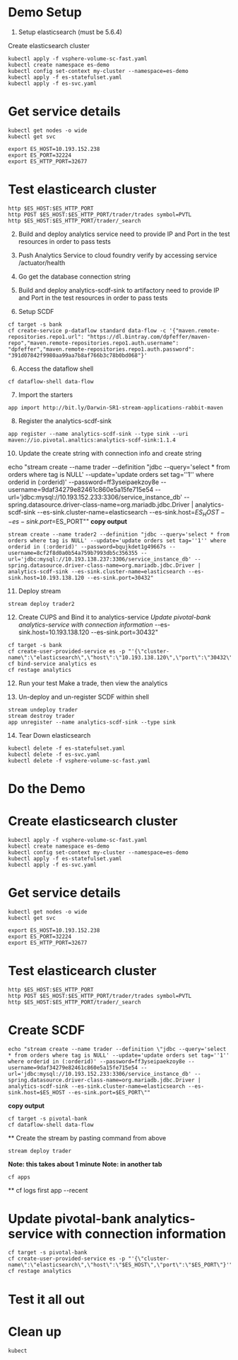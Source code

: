 # Demo Setup

1. Setup elasticsearch (must be 5.6.4)

Create elasticsearch cluster
```
kubectl apply -f vsphere-volume-sc-fast.yaml
kubectl create namespace es-demo
kubectl config set-context my-cluster --namespace=es-demo
kubectl apply -f es-statefulset.yaml
kubectl apply -f es-svc.yaml
```
# Get service details
```
kubectl get nodes -o wide
kubectl get svc
```
```
export ES_HOST=10.193.152.238
export ES_PORT=32224
export ES_HTTP_PORT=32677
```

# Test elasticearch cluster
```
http $ES_HOST:$ES_HTTP_PORT
http POST $ES_HOST:$ES_HTTP_PORT/trader/trades symbol=PVTL
http $ES_HOST:$ES_HTTP_PORT/trader/_search
```

2. Build and deploy analytics service
need to provide IP and Port in the test resources in order to pass tests

3. Push Analytics Service to cloud foundry
verify by accessing service /actuator/health

9. Go get the database connection string

5. Build and deploy analytics-scdf-sink to artifactory
need to provide IP and Port in the test resources in order to pass tests

4. Setup SCDF

```
cf target -s bank
cf create-service p-dataflow standard data-flow -c '{"maven.remote-repositories.repo1.url": "https://dl.bintray.com/dpfeffer/maven-repo","maven.remote-repositories.repo1.auth.username": "dpfeffer","maven.remote-repositories.repo1.auth.password": "391d07842f9980aa99aa7b8af766b3c78b0bd068"}'
```

6. Access the dataflow shell
```
cf dataflow-shell data-flow
```

7. Import the starters
```
app import http://bit.ly/Darwin-SR1-stream-applications-rabbit-maven
```

8. Register the analytics-scdf-sink
```
app register --name analytics-scdf-sink --type sink --uri maven://io.pivotal.analtics:analytics-scdf-sink:1.1.4
```

10. Update the create string with connection info and create string

echo "stream create --name trader --definition \"jdbc --query='select * from orders where tag is NULL' --update='update orders set tag=''1'' where orderid in (:orderid)' --password=ff3yseipaekzoy8e --username=9daf34279e82461c860e5a15fe715e54 --url='jdbc:mysql://10.193.152.233:3306/service_instance_db' --spring.datasource.driver-class-name=org.mariadb.jdbc.Driver | analytics-scdf-sink --es-sink.cluster-name=elasticsearch --es-sink.host=$ES_HOST --es-sink.port=$ES_PORT\""
**copy output**
```
stream create --name trader2 --definition "jdbc --query='select * from orders where tag is NULL' --update='update orders set tag=''1'' where orderid in (:orderid)' --password=bqujkdet1g49667s --username=8cf2f8d0a0b54a759b7993db5c356355 --url='jdbc:mysql://10.193.138.237:3306/service_instance_db' --spring.datasource.driver-class-name=org.mariadb.jdbc.Driver | analytics-scdf-sink --es-sink.cluster-name=elasticsearch --es-sink.host=10.193.138.120 --es-sink.port=30432"
```

11. Deploy stream
```
stream deploy trader2
```

12. Create CUPS and Bind it to analytics-service
*Update pivotal-bank analytics-service with connection information*
--es-sink.host=10.193.138.120 --es-sink.port=30432"
```
cf target -s bank
cf create-user-provided-service es -p "'{\"cluster-name\":\"elasticsearch\",\"host\":\"10.193.138.120\",\"port\":\"30432\"}'"
cf bind-service analytics es
cf restage analytics
```

12. Run your test
Make a trade, then view the analytics

13. Un-deploy and un-register SCDF
within shell

```
stream undeploy trader
stream destroy trader
app unregister --name analytics-scdf-sink --type sink
```

14. Tear Down elasticsearch
```
kubectl delete -f es-statefulset.yaml
kubectl delete -f es-svc.yaml
kubectl delete -f vsphere-volume-sc-fast.yaml
```

# Do the Demo

# Create elasticsearch cluster
```
kubectl apply -f vsphere-volume-sc-fast.yaml
kubectl create namespace es-demo
kubectl config set-context my-cluster --namespace=es-demo
kubectl apply -f es-statefulset.yaml
kubectl apply -f es-svc.yaml
```

# Get service details
```
kubectl get nodes -o wide
kubectl get svc

export ES_HOST=10.193.152.238
export ES_PORT=32224
export ES_HTTP_PORT=32677
```

# Test elasticearch cluster
```
http $ES_HOST:$ES_HTTP_PORT
http POST $ES_HOST:$ES_HTTP_PORT/trader/trades symbol=PVTL
http $ES_HOST:$ES_HTTP_PORT/trader/_search
```

# Create SCDF
```
echo "stream create --name trader --definition \"jdbc --query='select * from orders where tag is NULL' --update='update orders set tag=''1'' where orderid in (:orderid)' --password=ff3yseipaekzoy8e --username=9daf34279e82461c860e5a15fe715e54 --url='jdbc:mysql://10.193.152.233:3306/service_instance_db' --spring.datasource.driver-class-name=org.mariadb.jdbc.Driver | analytics-scdf-sink --es-sink.cluster-name=elasticsearch --es-sink.host=$ES_HOST --es-sink.port=$ES_PORT\""
```
**copy output**

```
cf target -s pivotal-bank
cf dataflow-shell data-flow
```
** Create the stream by pasting command from above
```
stream deploy trader
```
**Note: this takes about 1 minute**
**Note: in another tab**
```
cf apps
```
** cf logs first app --recent

# Update pivotal-bank analytics-service with connection information
```
cf target -s pivotal-bank
cf create-user-provided-service es -p "'{\"cluster-name\":\"elasticsearch\",\"host\":\"$ES_HOST\",\"port\":\"$ES_PORT\"}'"
cf restage analytics
```

# Test it all out


# Clean up
```
kubect
```
